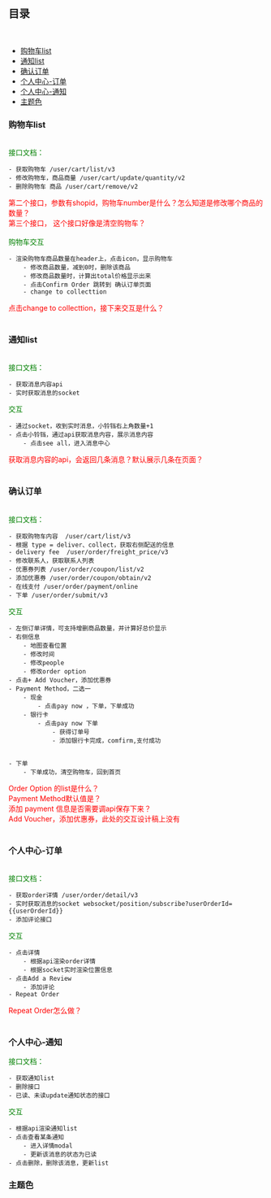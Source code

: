 ## 目录

<br>

- [购物车list](#购物车list)<br>
- [通知list](#通知list)<br>
- [确认订单](#确认订单)<br>
- [个人中心-订单](#个人中心-订单)<br>
- [个人中心-通知](#个人中心-通知)<br>
- [主题色](#主题色)<br>

### 购物车list
<br>
<div style="color:green">接口文档：</div>


    - 获取购物车 /user/cart/list/v3
    - 修改购物车，商品商量 /user/cart/update/quantity/v2 
    - 删除购物车 商品 /user/cart/remove/v2 

 <div style="color:red">第二个接口，参数有shopid，购物车number是什么？怎么知道是修改哪个商品的数量？</div>
<div style="color:red">第三个接口， 这个接口好像是清空购物车？</div>
<br>

<div style="color:green">购物车交互</div>

    - 渲染购物车商品数量在header上，点击icon，显示购物车
        - 修改商品数量，减到0时，删除该商品
        - 修改商品数量时，计算出total价格显示出来
        - 点击Confirm Order 跳转到 确认订单页面
        - change to collecttion


<div style="color:red">点击change to collecttion，接下来交互是什么？</div>
<br>

### 通知list
<br>
<div style="color:green">接口文档：</div>

    - 获取消息内容api
    - 实时获取消息的socket


<div style="color:green">交互</div>

    - 通过socket，收到实时消息，小铃铛右上角数量+1
    - 点击小铃铛，通过api获取消息内容，展示消息内容
        - 点击see all，进入消息中心

<div style="color:red">获取消息内容的api，会返回几条消息？默认展示几条在页面？</div>

<br>

### 确认订单
<br>
<div style="color:green">接口文档：</div>

    - 获取购物车内容  /user/cart/list/v3
    - 根据 type = deliver、collect，获取右侧配送的信息
    - delivery fee  /user/order/freight_price/v3
    - 修改联系人，获取联系人列表
    - 优惠券列表 /user/order/coupon/list/v2
    - 添加优惠券 /user/order/coupon/obtain/v2
    - 在线支付 /user/order/payment/online
    - 下单 /user/order/submit/v3




<div style="color:green">交互</div>

    - 左侧订单详情，可支持增删商品数量，并计算好总价显示
    - 右侧信息
        - 地图查看位置
        - 修改时间
        - 修改people
        - 修改order option
    - 点击+ Add Voucher，添加优惠券
    - Payment Method，二选一
        - 现金
            - 点击pay now ，下单，下单成功
        - 银行卡
            - 点击pay now 下单 
                - 获得订单号
                - 添加银行卡完成，comfirm,支付成功
    
    
    - 下单
        - 下单成功，清空购物车，回到首页

<div style="color:red">Order Option 的list是什么？</div>
<div style="color:red">Payment Method默认值是？</div>
<div style="color:red">添加 payment 信息是否需要调api保存下来？</div>
<div style="color:red">Add Voucher，添加优惠券，此处的交互设计稿上没有</div>
<br>

### 个人中心-订单
<br>

<div style="color:green">接口文档：</div>

    - 获取order详情 /user/order/detail/v3
    - 实时获取消息的socket websocket/position/subscribe?userOrderId={{userOrderId}}
    - 添加评论接口


<div style="color:green">交互</div>

    - 点击详情
        - 根据api渲染order详情
        - 根据socket实时渲染位置信息
    - 点击Add a Review
        - 添加评论
    - Repeat Order

<div style="color:red">Repeat Order怎么做？</div>
<br>

### 个人中心-通知

<div style="color:green">接口文档：</div>

    - 获取通知list
    - 删除接口
    - 已读、未读update通知状态的接口


<div style="color:green">交互</div>

    - 根据api渲染通知list
    - 点击查看某条通知
        - 进入详情modal
        - 更新该消息的状态为已读
    - 点击删除，删除该消息，更新list


### 主题色